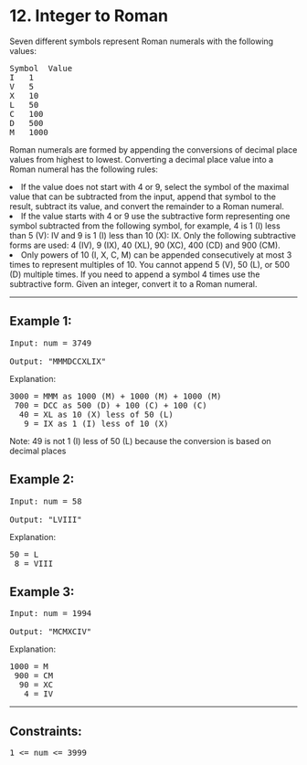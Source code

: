 # 12. Integer to Roman

Seven different symbols represent Roman numerals with the following values:
<pre>
Symbol	Value
I	1
V	5
X	10
L	50
C	100
D	500
M	1000
</pre>
Roman numerals are formed by appending the conversions of decimal place values from highest to lowest. Converting a decimal place value into a Roman numeral has the following rules:

<li>If the value does not start with 4 or 9, select the symbol of the maximal value that can be subtracted from the input, append that symbol to the result, subtract its value, and convert the remainder to a Roman numeral.
<li>If the value starts with 4 or 9 use the subtractive form representing one symbol subtracted from the following symbol, for example, 4 is 1 (I) less than 5 (V): IV and 9 is 1 (I) less than 10 (X): IX. Only the following subtractive forms are used: 4 (IV), 9 (IX), 40 (XL), 90 (XC), 400 (CD) and 900 (CM).
<li>Only powers of 10 (I, X, C, M) can be appended consecutively at most 3 times to represent multiples of 10. You cannot append 5 (V), 50 (L), or 500 (D) multiple times. If you need to append a symbol 4 times use the subtractive form.
Given an integer, convert it to a Roman numeral.

---

## Example 1:
<pre>
Input: num = 3749

Output: "MMMDCCXLIX"
</pre>
Explanation:
<pre>
3000 = MMM as 1000 (M) + 1000 (M) + 1000 (M)
 700 = DCC as 500 (D) + 100 (C) + 100 (C)
  40 = XL as 10 (X) less of 50 (L)
   9 = IX as 1 (I) less of 10 (X)
</pre>
Note: 49 is not 1 (I) less of 50 (L) because the conversion is based on decimal places


## Example 2:
<pre>
Input: num = 58

Output: "LVIII"
</pre>
Explanation:
<pre>
50 = L
 8 = VIII
</pre>

## Example 3:
<pre>
Input: num = 1994

Output: "MCMXCIV"
</pre>
Explanation:
<pre>
1000 = M
 900 = CM
  90 = XC
   4 = IV
</pre>

---

## Constraints:
<pre>
1 <= num <= 3999
</pre>